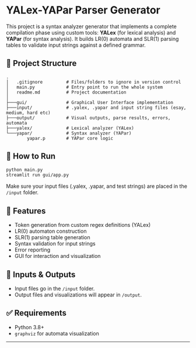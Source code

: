 # YALex-YAPar Parser Generator

This project is a syntax analyzer generator that implements a complete compilation phase using custom tools: **YALex** (for lexical analysis) and **YAPar** (for syntax analysis). It builds LR(0) automata and SLR(1) parsing tables to validate input strings against a defined grammar.

## 📁 Project Structure

```
.
│   .gitignore         # Files/folders to ignore in version control
│   main.py            # Entry point to run the whole system
│   readme.md          # Project documentation
│
├───gui/               # Graphical User Interface implementation
├───input/             # .yalex, .yapar and input string files (esay, medium, hard etc)
├───output/            # Visual outputs, parse results, errors, automata
├───yalex/             # Lexical analyzer (YALex)
└───yapar/             # Syntax analyzer (YAPar)
        yapar.p        # YAPar core logic
```

## 🚀 How to Run

```bash
python main.py 
streamlit run gui/app.py
```

Make sure your input files (.yalex, .yapar, and test strings) are placed in the `/input` folder.

## 📌 Features

- Token generation from custom regex definitions (YALex)
- LR(0) automaton construction
- SLR(1) parsing table generation
- Syntax validation for input strings
- Error reporting
- GUI for interaction and visualization

## 📂 Inputs & Outputs

- Input files go in the `/input` folder.
- Output files and visualizations will appear in `/output`.

## ✅ Requirements

- Python 3.8+
- `graphviz` for automata visualization

---

